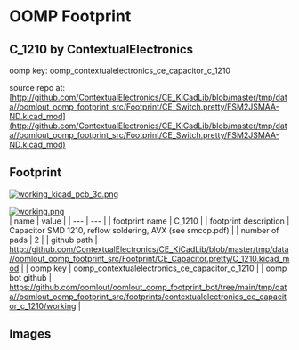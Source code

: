 # OOMP Footprint  
## C_1210  by ContextualElectronics  
  
oomp key: oomp_contextualelectronics_ce_capacitor_c_1210  
  
source repo at: [http://github.com/ContextualElectronics/CE_KiCadLib/blob/master/tmp/data//oomlout_oomp_footprint_src/Footprint/CE_Switch.pretty/FSM2JSMAA-ND.kicad_mod](http://github.com/ContextualElectronics/CE_KiCadLib/blob/master/tmp/data//oomlout_oomp_footprint_src/Footprint/CE_Switch.pretty/FSM2JSMAA-ND.kicad_mod)  
## Footprint  
  
[![working_kicad_pcb_3d.png](working_kicad_pcb_3d_600.png)](working_kicad_pcb_3d.png)  
  
[![working.png](working_600.png)](working.png)  
| name | value | 
| --- | --- | 
| footprint name | C_1210 | 
| footprint description | Capacitor SMD 1210, reflow soldering, AVX (see smccp.pdf) | 
| number of pads | 2 | 
| github path | http://github.com/ContextualElectronics/CE_KiCadLib/blob/master/tmp/data//oomlout_oomp_footprint_src/Footprint/CE_Capacitor.pretty/C_1210.kicad_mod | 
| oomp key | oomp_contextualelectronics_ce_capacitor_c_1210 | 
| oomp bot github | https://github.com/oomlout/oomlout_oomp_footprint_bot/tree/main/tmp/data//oomlout_oomp_footprint_src/footprints/contextualelectronics_ce_capacitor_c_1210/working | 
## Images  
